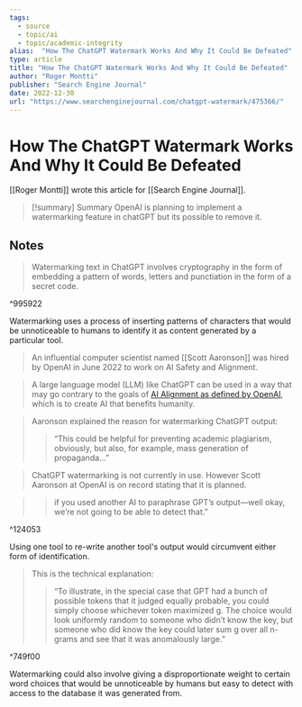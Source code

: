 ```yaml
---
tags:
  - source
  - topic/ai
  - topic/academic-integrity
alias:  "How The ChatGPT Watermark Works And Why It Could Be Defeated"
type: article
title: "How The ChatGPT Watermark Works And Why It Could Be Defeated"
author: "Roger Montti"
publisher: "Search Engine Journal"
date: 2022-12-30
url: "https://www.searchenginejournal.com/chatgpt-watermark/475366/"
---
```

# How The ChatGPT Watermark Works And Why It Could Be Defeated
[[Roger Montti]] wrote this article for [[Search Engine Journal]].

> [!summary] Summary
> OpenAI is planning to implement a watermarking feature in chatGPT but its possible to remove it.

## Notes
> Watermarking text in ChatGPT involves cryptography in the form of embedding a pattern of words, letters and punctiation in the form of a secret code.

^995922

Watermarking uses a process of inserting patterns of characters that would be unnoticeable to humans to identify it as content generated by a particular tool.

> An influential computer scientist named [[Scott Aaronson]] was hired by OpenAI in June 2022 to work on AI Safety and Alignment.

> A large language model (LLM) like ChatGPT can be used in a way that may go contrary to the goals of [AI Alignment as defined by OpenAI](https://openai.com/alignment/), which is to create AI that benefits humanity.

> Aaronson explained the reason for watermarking ChatGPT output:
> 
> > “This could be helpful for preventing academic plagiarism, obviously, but also, for example, mass generation of propaganda…”

> ChatGPT watermarking is not currently in use. However Scott Aaronson at OpenAI is on record stating that it is planned.

> > if you used another AI to paraphrase GPT’s output—well okay, we’re not going to be able to detect that.”

^124053

Using one tool to re-write another tool's output would circumvent either form of identification.

> This is the technical explanation:
>
> > “To illustrate, in the special case that GPT had a bunch of possible tokens that it judged equally probable, you could simply choose whichever token maximized g. The choice would look uniformly random to someone who didn’t know the key, but someone who did know the key could later sum g over all n-grams and see that it was anomalously large.”

^749f00

Watermarking could also involve giving a disproportionate weight to certain word choices that would be unnoticeable by humans but easy to detect with access to the database it was generated from. 